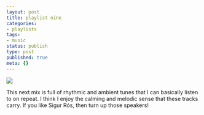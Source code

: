 ```yaml
---
layout: post
title: playlist nine
categories:
- playlists
tags:
- music
status: publish
type: post
published: true
meta: {}
---
```


![](/squarespace_images/content_v1_50dcc98be4b0c2f49762636c_1424226056484-6AWPDIFO61AGJA5PNISX_image-asset.jpeg_)
  






This next mix is full of rhythmic and ambient tunes that I can basically listen to on repeat. I think I enjoy the calming and melodic sense that these tracks carry. If you like Sigur Rós, then turn up those speakers!

